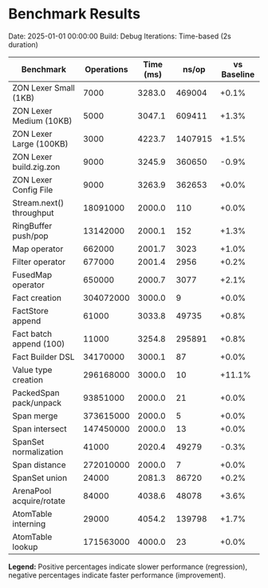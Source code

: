 # Benchmark Results

Date: 2025-01-01 00:00:00
Build: Debug
Iterations: Time-based (2s duration)

| Benchmark | Operations | Time (ms) | ns/op | vs Baseline |
|-----------|------------|-----------|-------|-------------|
| ZON Lexer Small (1KB) | 7000 | 3283.0 | 469004 | +0.1% |
| ZON Lexer Medium (10KB) | 5000 | 3047.1 | 609411 | +1.3% |
| ZON Lexer Large (100KB) | 3000 | 4223.7 | 1407915 | +1.5% |
| ZON Lexer build.zig.zon | 9000 | 3245.9 | 360650 | -0.9% |
| ZON Lexer Config File | 9000 | 3263.9 | 362653 | +0.0% |
| Stream.next() throughput | 18091000 | 2000.0 | 110 | +0.0% |
| RingBuffer push/pop | 13142000 | 2000.1 | 152 | +1.3% |
| Map operator | 662000 | 2001.7 | 3023 | +1.0% |
| Filter operator | 677000 | 2001.4 | 2956 | +0.2% |
| FusedMap operator | 650000 | 2000.7 | 3077 | +2.1% |
| Fact creation | 304072000 | 3000.0 | 9 | +0.0% |
| FactStore append | 61000 | 3033.8 | 49735 | +0.8% |
| Fact batch append (100) | 11000 | 3254.8 | 295891 | +0.8% |
| Fact Builder DSL | 34170000 | 3000.1 | 87 | +0.0% |
| Value type creation | 296168000 | 3000.0 | 10 | +11.1% |
| PackedSpan pack/unpack | 93851000 | 2000.0 | 21 | +0.0% |
| Span merge | 373615000 | 2000.0 | 5 | +0.0% |
| Span intersect | 147450000 | 2000.0 | 13 | +0.0% |
| SpanSet normalization | 41000 | 2020.4 | 49279 | -0.3% |
| Span distance | 272010000 | 2000.0 | 7 | +0.0% |
| SpanSet union | 24000 | 2081.3 | 86720 | +0.2% |
| ArenaPool acquire/rotate | 84000 | 4038.6 | 48078 | +3.6% |
| AtomTable interning | 29000 | 4054.2 | 139798 | +1.7% |
| AtomTable lookup | 171563000 | 4000.0 | 23 | +0.0% |

**Legend:** Positive percentages indicate slower performance (regression), negative percentages indicate faster performance (improvement).
